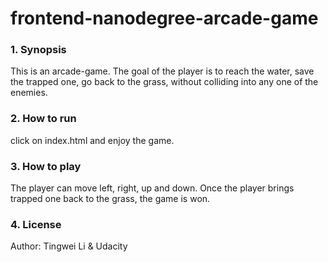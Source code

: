frontend-nanodegree-arcade-game
===============================

### 1. Synopsis
This is an arcade-game. The goal of the player is to reach the water, save the trapped one, go back to the grass, without colliding into any one of the enemies.

### 2. How to run
click on index.html and enjoy the game.

### 3. How to play
The player can move left, right, up and down. Once the player brings trapped one back to the grass, the game is won.

### 4. License
Author: Tingwei Li & Udacity
